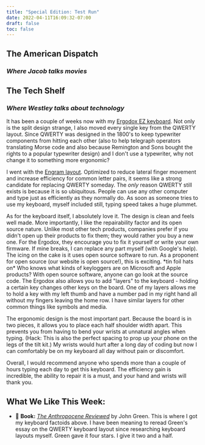 ```yaml
---
title: "Special Edition: Test Run"
date: 2022-04-11T16:09:32-07:00
draft: false
toc: false
---
```

## The American Dispatch
### *Where Jacob talks movies*

## The Tech Shelf
### *Where Westley talks about technology*

It has been a couple of weeks now with my [Ergodox EZ keyboard](https://ergodox-ez.com?utm_source=untilitsnotfun). Not only is the split design strange, I also moved every single key from the QWERTY layout. Since QWERTY was designed in the 1800's to keep typewriter components from hitting each other (also to help telegraph operators translating Morse code and also because Remington and Sons bought the rights to a popular typewriter design) and I don't use a typewriter, why not change it to something more ergonomic?

I went with the [Engram layout](https://engram.dev/). Optimized to reduce lateral finger movement and increase efficiency for common letter pairs, it seems like a strong candidate for replacing QWERTY someday. The *only* reason QWERTY still exists is because it is so ubiquitous. People can use any other computer and type just as efficiently as they normally do. As soon as someone tries to use my keyboard, myself included still, typing speed takes a huge plummet.

As for the keyboard itself, I absolutely love it. The design is clean and feels well made. More importantly, I like the repairability factor and its open source nature. Unlike most other tech products, companies prefer if you didn't open up their products to fix them; they would rather you buy a new one. For the Ergodox, they encourage you to fix it yourself or write your own firmware. If mine breaks, I can replace any part myself (with Google's help). The icing on the cake is it uses open source software to run. As a proponent for open source (our website is open source!), this is exciting. \*tin foil hats on\* Who knows what kinds of keyloggers are on Microsoft and Apple products? With open source software, anyone can go look at the source code. The Ergodox also allows you to add "layers" to the keyboard - holding a certain key changes other keys on the board. One of my layers allows me to hold a key with my left thumb and have a number pad in my right hand all without my fingers leaving the home row. I have similar layers for other common things like symbols and media.

The ergonomic design is the most important part. Because the board is in two pieces, it allows you to place each half shoulder width apart. This prevents you from having to bend your wrists at unnatural angles when typing. (Hack: This is also the perfect spacing to prop up your phone on the legs of the tilt kit.) My wrists would hurt after a long day of coding but now I can comfortably be on my keyboard all day without pain or discomfort.

Overall, I would recommend anyone who spends more than a couple of hours typing each day to get this keyboard. The efficiency gain is incredible, the ability to repair it is a must, and your hand and wrists will thank you.

## What We Like This Week:
- &#x1F4D6; **Book:** [*The Anthropocene Reviewed*](https://anthropocenereviewedbook.com?utm_source=untilitsnotfun) by John Green. This is where I got my keyboard factoids above. I have been meaning to reread Green's essay on the QWERTY keyboard layout since researching keyboard layouts myself. Green gave it four stars. I give it two and a half.